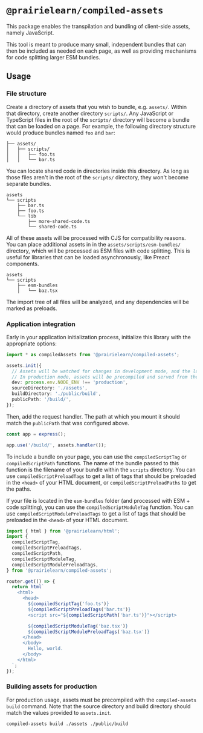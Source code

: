 # `@prairielearn/compiled-assets`

This package enables the transpilation and bundling of client-side assets, namely JavaScript.

This tool is meant to produce many small, independent bundles that can then be included as needed on each page, as well as providing mechanisms for code splitting larger ESM bundles.

## Usage

### File structure

Create a directory of assets that you wish to bundle, e.g. `assets/`. Within that directory, create another directory `scripts/`. Any JavaScript or TypeScript files in the root of the `scripts/` directory will become a bundle that can be loaded on a page. For example, the following directory structure would produce bundles named `foo` and `bar`:

```text
├── assets/
│   ├── scripts/
│   │   ├── foo.ts
│   │   └── bar.ts
```

You can locate shared code in directories inside this directory. As long as those files aren't in the root of the `scripts/` directory, they won't become separate bundles.

```text
assets
└── scripts
    ├── bar.ts
    ├── foo.ts
    └── lib
        ├── more-shared-code.ts
        └── shared-code.ts
```

All of these assets will be processed with CJS for compatibility reasons. You can place additional assets in in the `assets/scripts/esm-bundles/` directory, which will be processed as ESM files with code splitting. This is useful for libraries that can be loaded asynchronously, like Preact components.

```text
assets
└── scripts
    ├── esm-bundles
    │   └── baz.tsx
```

The import tree of all files will be analyzed, and any dependencies will be marked as preloads.

### Application integration

Early in your application initialization process, initialize this library with the appropriate options:

```ts
import * as compiledAssets from '@prairielearn/compiled-assets';

assets.init({
  // Assets will be watched for changes in development mode, and the latest version will be served.
  // In production mode, assets will be precompiled and served from the build directory.
  dev: process.env.NODE_ENV !== 'production',
  sourceDirectory: './assets',
  buildDirectory: './public/build',
  publicPath: '/build/',
});
```

Then, add the request handler. The path at which you mount it should match the `publicPath` that was configured above.

```ts
const app = express();

app.use('/build/', assets.handler());
```

To include a bundle on your page, you can use the `compiledScriptTag` or `compiledScriptPath` functions. The name of the bundle passed to this function is the filename of your bundle within the `scripts` directory. You can use `compiledScriptPreloadTags` to get a list of tags that should be preloaded in the `<head>` of your HTML document, or `compiledScriptPreloadPaths` to get the paths.

If your file is located in the `esm-bundles` folder (and processed with ESM + code splitting), you can use the `compiledScriptModuleTag` function. You can use `compiledScriptModulePreloadTags` to get a list of tags that should be preloaded in the `<head>` of your HTML document.

```ts
import { html } from '@prairielearn/html';
import {
  compiledScriptTag,
  compiledScriptPreloadTags,
  compiledScriptPath,
  compiledScriptModuleTag,
  compiledScriptModulePreloadTags,
} from '@prairielearn/compiled-assets';

router.get(() => {
  return html`
    <html>
      <head>
        ${compiledScriptTag('foo.ts')}
        ${compiledScriptPreloadTags('bar.ts')}
        <script src="${compiledScriptPath('bar.ts')}"></script>

        ${compiledScriptModuleTag('baz.tsx')}
        ${compiledScriptModulePreloadTags('baz.tsx')}
      </head>
      </body>
        Hello, world.
      </body>
    </html>
  `;
});
```

### Building assets for production

For production usage, assets must be precompiled with the `compiled-assets build` command. Note that the source directory and build directory should match the values provided to `assets.init`.

```sh
compiled-assets build ./assets ./public/build
```
